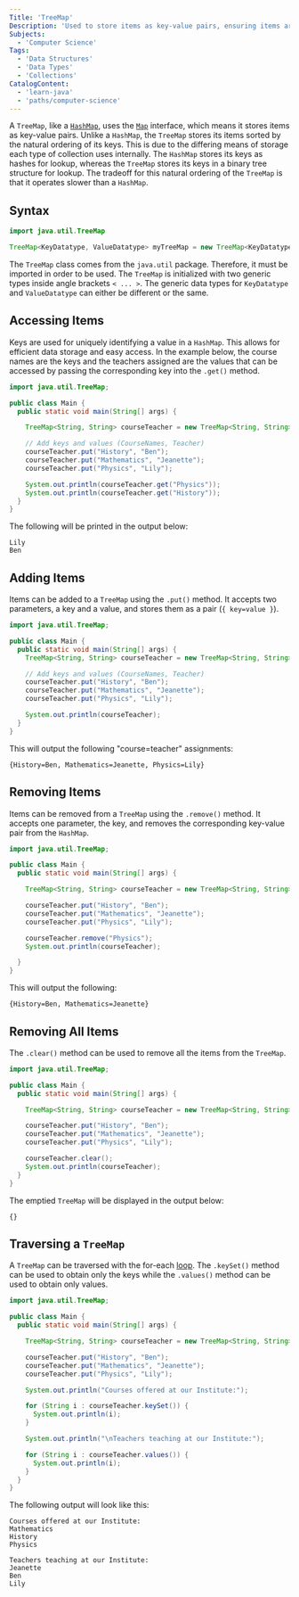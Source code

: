 ```yaml
---
Title: 'TreeMap'
Description: 'Used to store items as key-value pairs, ensuring items are sorted in a natural key order. The keys and values can be either the same or of different types.'
Subjects:
  - 'Computer Science'
Tags:
  - 'Data Structures'
  - 'Data Types'
  - 'Collections'
CatalogContent:
  - 'learn-java'
  - 'paths/computer-science'
---
```


A `TreeMap`, like a [`HashMap`](https://www.codecademy.com/resources/docs/java/HashMap), uses the [`Map`](https://www.codecademy.com/resources/docs/java/Map) interface, which means it stores items as key-value pairs. Unlike a `HashMap`, the `TreeMap` stores its items sorted by the natural ordering of its keys. This is due to the differing means of storage each type of collection uses internally. The `HashMap` stores its keys as hashes for lookup, whereas the `TreeMap` stores its keys in a binary tree structure for lookup. The tradeoff for this natural ordering of the `TreeMap` is that it operates slower than a `HashMap`.

## Syntax

```java
import java.util.TreeMap

TreeMap<KeyDatatype, ValueDatatype> myTreeMap = new TreeMap<KeyDatatype, ValueDatatype>();
```

The `TreeMap` class comes from the `java.util` package. Therefore, it must be imported in order to be used. The `TreeMap` is initialized with two generic types inside angle brackets `< ... >`. The generic data types for `KeyDatatype` and `ValueDatatype` can either be different or the same.

## Accessing Items

Keys are used for uniquely identifying a value in a `HashMap`. This allows for efficient data storage and easy access. In the example below, the course names are the keys and the teachers assigned are the values that can be accessed by passing the corresponding key into the `.get()` method.

```java
import java.util.TreeMap;

public class Main {
  public static void main(String[] args) {

    TreeMap<String, String> courseTeacher = new TreeMap<String, String>();

    // Add keys and values (CourseNames, Teacher)
    courseTeacher.put("History", "Ben");
    courseTeacher.put("Mathematics", "Jeanette");
    courseTeacher.put("Physics", "Lily");

    System.out.println(courseTeacher.get("Physics"));
    System.out.println(courseTeacher.get("History"));
  }
}
```

The following will be printed in the output below:

```shell
Lily
Ben
```

## Adding Items

Items can be added to a `TreeMap` using the `.put()` method. It accepts two parameters, a key and a value, and stores them as a pair (`{ key=value }`).

```java
import java.util.TreeMap;

public class Main {
  public static void main(String[] args) {
    TreeMap<String, String> courseTeacher = new TreeMap<String, String>();

    // Add keys and values (CourseNames, Teacher)
    courseTeacher.put("History", "Ben");
    courseTeacher.put("Mathematics", "Jeanette");
    courseTeacher.put("Physics", "Lily");

    System.out.println(courseTeacher);
  }
}
```

This will output the following "course=teacher" assignments:

```shell
{History=Ben, Mathematics=Jeanette, Physics=Lily}
```

## Removing Items

Items can be removed from a `TreeMap` using the `.remove()` method. It accepts one parameter, the key, and removes the corresponding key-value pair from the `HashMap`.

```java
import java.util.TreeMap;

public class Main {
  public static void main(String[] args) {

    TreeMap<String, String> courseTeacher = new TreeMap<String, String>();

    courseTeacher.put("History", "Ben");
    courseTeacher.put("Mathematics", "Jeanette");
    courseTeacher.put("Physics", "Lily");

    courseTeacher.remove("Physics");
    System.out.println(courseTeacher);

  }
}
```

This will output the following:

```shell
{History=Ben, Mathematics=Jeanette}
```

## Removing All Items

The `.clear()` method can be used to remove all the items from the `TreeMap`.

```java
import java.util.TreeMap;

public class Main {
  public static void main(String[] args) {

    TreeMap<String, String> courseTeacher = new TreeMap<String, String>();

    courseTeacher.put("History", "Ben");
    courseTeacher.put("Mathematics", "Jeanette");
    courseTeacher.put("Physics", "Lily");

    courseTeacher.clear();
    System.out.println(courseTeacher);
  }
}
```

The emptied `TreeMap` will be displayed in the output below:

```shell
{}
```

## Traversing a `TreeMap`

A `TreeMap` can be traversed with the for-each [loop](https://www.codecademy.com/resources/docs/java/loops). The `.keySet()` method can be used to obtain only the keys while the `.values()` method can be used to obtain only values.

```java
import java.util.TreeMap;

public class Main {
  public static void main(String[] args) {

    TreeMap<String, String> courseTeacher = new TreeMap<String, String>();

    courseTeacher.put("History", "Ben");
    courseTeacher.put("Mathematics", "Jeanette");
    courseTeacher.put("Physics", "Lily");

    System.out.println("Courses offered at our Institute:");

    for (String i : courseTeacher.keySet()) {
      System.out.println(i);
    }

    System.out.println("\nTeachers teaching at our Institute:");

    for (String i : courseTeacher.values()) {
      System.out.println(i);
    }
  }
}
```

The following output will look like this:

```shell
Courses offered at our Institute:
Mathematics
History
Physics

Teachers teaching at our Institute:
Jeanette
Ben
Lily
```
